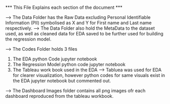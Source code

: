 *** This File Explains each section of the document ***

--> The Data Folder has the Raw Data excluding Personal Identifiable Information (PII) symbolised as X and Y for First name and Last name respectively.
--> The Data Folder also hold the MetaData to the dataset used, as well as cleaned data for EDA saved to be further used for building the regression model.

--> The Codes Folder holds 3 files
1) The EDA python Code jupyter notebook
2) The Regression Model python code jupyter notebook
3) The Tableau work book used in the EDA
--> Tabluea was used for EDA for clearer visualization, however python codes for same visuals exist in the EDA jupyter notebook but commented out.

--> The Dashboard Images folder contains all png images ofr each dashboard reproduced from the tableau workbook.
